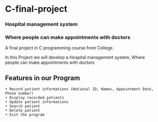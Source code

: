 # C-final-project
### Hospital management system
### Where people can make appointments with doctors


A final project in C programming course from College.

In this Project we will develop a Hospital management system, Where people can make appointments with doctors

## Features in our Program

```
• Record patient informations (National ID, Names, Appointment Date, Phone number)
• Display recorded patients
• Update patient informations
• Search patient
• Delete patient
• Exit the program
```
